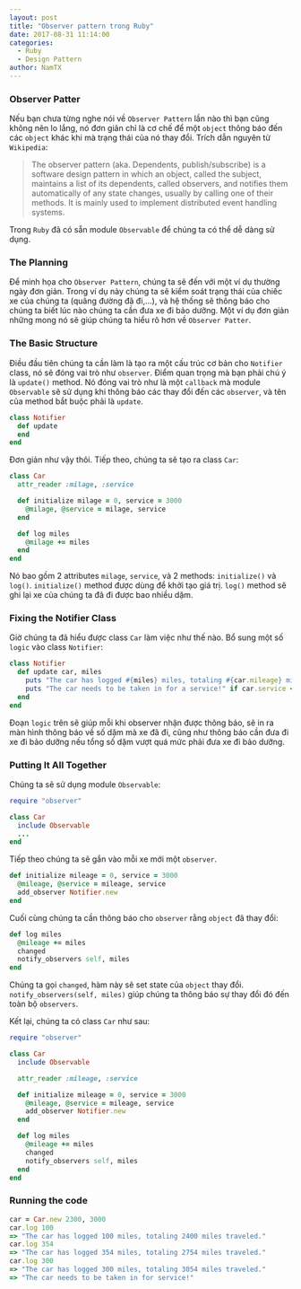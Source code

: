 ```yaml
---
layout: post
title: "Observer pattern trong Ruby"
date: 2017-08-31 11:14:00
categories:
  - Ruby
  - Design Pattern
author: NamTX
---
```


### Observer Patter

Nếu bạn chưa từng nghe nói về `Observer Pattern` lần nào thì bạn cũng không nên lo lắng, nó đơn giản chỉ là cơ chế để một `object` thông báo đến các `object` khác khi mà trạng thái của nó thay đổi. Trích dẫn nguyên từ `Wikipedia`:

> The observer pattern (aka. Dependents, publish/subscribe) is a software design pattern in which an object, called the subject, maintains a list of its dependents, called observers, and notifies them automatically of any state changes, usually by calling one of their methods. It is mainly used to implement distributed event handling systems.

Trong `Ruby` đã có sẵn module `Observable` để chúng ta có thể dễ dàng sử dụng.

<!-- more -->
### The Planning

Để minh họa cho `Observer Pattern`, chúng ta sẽ đến với một ví dụ thường ngày đơn giản. Trong ví dụ này chúng ta sẽ kiểm soát trạng thái của chiếc xe của chúng ta (quãng đường đã đi,...), và hệ thống sẽ thông báo cho chúng ta biết lúc nào chúng ta cần đưa xe đi bảo dưỡng.
Một ví dụ đơn giản những mong nó sẽ giúp chúng ta hiểu rõ hơn về `Observer Patter`.

### The Basic Structure

Điều đầu tiên chúng ta cần làm là tạo ra một cấu trúc cơ bản cho `Notifier` class, nó sẽ đóng vai trò như `observer`. Điểm quan trọng mà bạn phải chú ý là `update()` method. Nó đóng vai trò như là một `callback` mà module `Observable` sẽ sử dụng khi thông báo các thay đổi đến các `observer`, và tên của method bắt buộc phải là `update`.

```ruby
class Notifier
  def update
  end
end
```

Đơn giản như vậy thôi. Tiếp theo, chúng ta sẽ tạo ra class `Car`:
```ruby
class Car
  attr_reader :milage, :service

  def initialize milage = 0, service = 3000
    @milage, @service = milage, service
  end

  def log miles
    @milage += miles
  end
end
```

Nó bao gồm 2 attributes `milage`, `service`, và 2 methods: `initialize()` và `log()`. `initialize()` method được dùng để khởi tạo giá trị. `log()` method sẽ ghi lại xe của chúng ta đã đi được bao nhiều dặm.

### Fixing the Notifier Class

Giờ chúng ta đã hiểu được class `Car` làm việc như thế nào. Bổ sung một số `logic` vào class `Notifier`:

```ruby
class Notifier
  def update car, miles
    puts "The car has logged #{miles} miles, totaling #{car.mileage} miles traveled."
    puts "The car needs to be taken in for a service!" if car.service <= car.mileage
  end
end
```

Đoạn `logic` trên sẽ giúp mỗi khi observer nhận được thông báo, sẽ in ra màn hình thông báo về số dặm mà xe đã đi, cũng như thông báo cần đưa đi xe đi bảo dưỡng nếu tổng số dặm vượt quá mức phải đưa xe đi bảo dưỡng.

### Putting It All Together

Chúng ta sẽ sử dụng module `Observable`:

```ruby
require "observer"

class Car
  include Observable
  ...
end
```

Tiếp theo chúng ta sẽ gắn vào mỗi xe mới một `observer`.

```ruby
def initialize mileage = 0, service = 3000
  @mileage, @service = mileage, service
  add_observer Notifier.new
end
```

Cuối cùng chúng ta cần thông báo cho `observer` rằng `object` đã thay đổi:

```ruby
def log miles
  @mileage += miles
  changed
  notify_observers self, miles
end
```

Chúng ta gọi `changed`, hàm này sẽ set state của `object` thay đổi.
`notify_observers(self, miles)` giúp chúng ta thông báo sự thay đổi đó đến toàn bộ `observers`.

Kết lại, chúng ta có class `Car` như sau:

```ruby
require "observer"

class Car
  include Observable

  attr_reader :mileage, :service

  def initialize mileage = 0, service = 3000
    @mileage, @service = mileage, service
    add_observer Notifier.new
  end

  def log miles
    @mileage += miles
    changed
    notify_observers self, miles
  end
end
```

### Running the code

```ruby
car = Car.new 2300, 3000
car.log 100
=> "The car has logged 100 miles, totaling 2400 miles traveled."
car.log 354
=> "The car has logged 354 miles, totaling 2754 miles traveled."
car.log 300
=> "The car has logged 300 miles, totaling 3054 miles traveled."
=> "The car needs to be taken in for service!"
```
